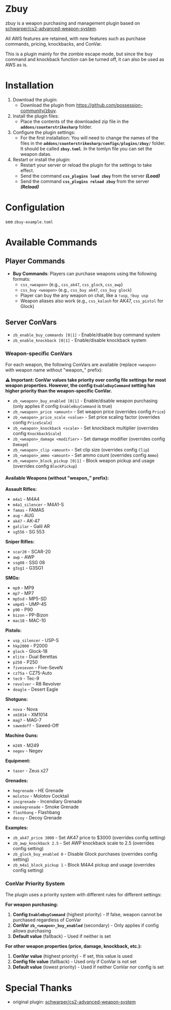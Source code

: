 # Zbuy

zbuy is a weapon purchasing and management plugin based on [schwarper/cs2-advanced-weapon-system](https://github.com/schwarper/cs2-advanced-weapon-system).

All AWS features are retained, with new features such as purchase commands, pricing, knockbacks, and ConVar.

This is a plugin mainly for the zombie escape mode, but since the buy command and knockback function can be turned off, it can also be used as AWS as is.

# Installation
1. Download the plugin:
    * Download the plugin from https://github.com/possession-community/zbuy.
2. Install the plugin files:
    * Place the contents of the downloaded zip file in the **`addons/counterstrikesharp`** folder.
3. Configure the plugin settings:
    * For the first installation: You will need to change the names of the files in the **`addons/counterstrikesharp/configs/plugins/zbuy/`** folder. It should be called **`zbuy.toml`**. In the tomlyn file you can set the weapon datas.
4. Restart or install the plugin:
    * Restart your server or reload the plugin for the settings to take effect.
    * Send the command **`css_plugins load zbuy`** from the server ***(Load)***
    * Send the command **`css_plugins reload zbuy`** from the server ***(Reload)***

# Configulation

see `zbuy-example.toml`

# Available Commands

## Player Commands
- **Buy Commands**: Players can purchase weapons using the following formats:
  - `css_<weapon>` (e.g., `css_ak47`, `css_glock`, `css_awp`)
  - `css_buy <weapon>` (e.g., `css_buy ak47`, `css_buy glock`)
  -  Player can buy the any weapon on chat, like a `!usp`, `!buy usp`
  - Weapon aliases also work (e.g., `css_kalash` for AK47, `css_pistol` for Glock)

## Server ConVars
- `zb_enable_buy_commands [0|1]` - Enable/disable buy command system
- `zb_enable_knockback [0|1]` - Enable/disable knockback system

### Weapon-specific ConVars
For each weapon, the following ConVars are available (replace `<weapon>` with weapon name without "weapon_" prefix):

**⚠️ Important: ConVar values take priority over config file settings for most weapon properties. However, the config `EnableBuyCommand` setting has higher priority than the weapon-specific ConVar.**

- `zb_<weapon>_buy_enabled [0|1]` - Enable/disable weapon purchasing (only applies if config `EnableBuyCommand` is true)
- `zb_<weapon>_price <amount>` - Set weapon price (overrides config `Price`)
- `zb_<weapon>_price_scale <value>` - Set price scaling factor (overrides config `PriceScale`)
- `zb_<weapon>_knockback <scale>` - Set knockback multiplier (overrides config `KnockbackScale`)
- `zb_<weapon>_damage <modifier>` - Set damage modifier (overrides config `Damage`)
- `zb_<weapon>_clip <amount>` - Set clip size (overrides config `Clip`)
- `zb_<weapon>_ammo <amount>` - Set ammo count (overrides config `Ammo`)
- `zb_<weapon>_block_pickup [0|1]` - Block weapon pickup and usage (overrides config `BlockPickup`)

#### Available Weapons (without "weapon_" prefix):
**Assault Rifles:**
- `m4a1` - M4A4
- `m4a1_silencer` - M4A1-S
- `famas` - FAMAS
- `aug` - AUG
- `ak47` - AK-47
- `galilar` - Galil AR
- `sg556` - SG 553

**Sniper Rifles:**
- `scar20` - SCAR-20
- `awp` - AWP
- `ssg08` - SSG 08
- `g3sg1` - G3SG1

**SMGs:**
- `mp9` - MP9
- `mp7` - MP7
- `mp5sd` - MP5-SD
- `ump45` - UMP-45
- `p90` - P90
- `bizon` - PP-Bizon
- `mac10` - MAC-10

**Pistols:**
- `usp_silencer` - USP-S
- `hkp2000` - P2000
- `glock` - Glock-18
- `elite` - Dual Berettas
- `p250` - P250
- `fiveseven` - Five-SeveN
- `cz75a` - CZ75-Auto
- `tec9` - Tec-9
- `revolver` - R8 Revolver
- `deagle` - Desert Eagle

**Shotguns:**
- `nova` - Nova
- `xm1014` - XM1014
- `mag7` - MAG-7
- `sawedoff` - Sawed-Off

**Machine Guns:**
- `m249` - M249
- `negev` - Negev

**Equipment:**
- `taser` - Zeus x27

**Grenades:**
- `hegrenade` - HE Grenade
- `molotov` - Molotov Cocktail
- `incgrenade` - Incendiary Grenade
- `smokegrenade` - Smoke Grenade
- `flashbang` - Flashbang
- `decoy` - Decoy Grenade

**Examples:**
- `zb_ak47_price 3000` - Set AK47 price to $3000 (overrides config setting)
- `zb_awp_knockback 2.5` - Set AWP knockback scale to 2.5 (overrides config setting)
- `zb_glock_buy_enabled 0` - Disable Glock purchases (overrides config setting)
- `zb_m4a1_block_pickup 1` - Block M4A4 pickup and usage (overrides config setting)

### ConVar Priority System
The plugin uses a priority system with different rules for different settings:

**For weapon purchasing:**
1. **Config `EnableBuyCommand`** (highest priority) - If false, weapon cannot be purchased regardless of ConVar
2. **ConVar `zb_<weapon>_buy_enabled`** (secondary) - Only applies if config allows purchasing
3. **Default value** (fallback) - Used if neither is set

**For other weapon properties (price, damage, knockback, etc.):**
1. **ConVar value** (highest priority) - If set, this value is used
2. **Config file value** (fallback) - Used only if ConVar is not set
3. **Default value** (lowest priority) - Used if neither ConVar nor config is set

# Special Thanks

- original plugin: [schwarper/cs2-advanced-weapon-system](https://github.com/schwarper/cs2-advanced-weapon-system)
